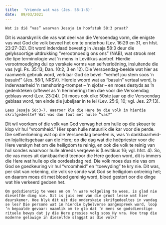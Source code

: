 ```yaml
---
title:  'Vriende wat vas (Jes. 58:1-8)'
date:  09/03/2021
---
```


`Wat is dié “vas” waarvan Jesaja in hoofstuk 58:3 praat?`

Dit is waarskynlik die vas wat deel van die Versoendag vorm, die enigste vas wat God die volk beveel het om te onderhou (Lev. 16:29 en 31, en hfst. 23:27-32). Dit word inderdaad bevestig in Jesaja 58:3 deur die gelyksoortige uitdrukking “verootmoedig ons ons” (NAB), wat strook met die tipe terminologie wat ’n mens in Levitikus aantref. Hierdie verootmoediging dui op verskeie vorms van selfverloëning, insluitende die vas (vgl. Ps. 35:13; Dan. 10:2, 3 en 12).  Die Versoendag-beelde wat hier as raamwerk gebruik word, verklaar God se bevel: “verhef jou stem soos ’n basuin!” (Jes. 58:1, NRSV). Hierdie woord wat as “basuin” vertaal word, is inderwaarheid ’n ramshoring-trompet – ’n sjofar – en moes destyds as ’n gedenkteken (oftewel as ’n herinnering) tien dae voor die Versoendag geblaas word (Lev. 23:24). Dit moes ook elke 50ste jaar op die Versoendag geblaas word, ten einde die jubeljaar in te lei (Lev. 25:9, 10; vgl. Jes. 27:13).

`Lees Jesaja 58:3-7. Waaroor kla die Here by die volk in hierdie skrifgedeelte? Wat was dan fout met hulle “vas?”`

Dit wil voorkom of die volk van God verwag het om hulle op die skouer te klop vir hul “vroomheid.” Hier span hulle natuurlik die kar voor die perde. Die selfverloëning wat op die Versoendag beoefen is, was ’n dankbaarheid- en lojaliteitsgebaar aan die Here; op die dag wat die hoëpriester voor die Here verskyn het om die heiligdom te reinig, en ook die volk te reinig van hul sondes waarvoor hulle alreeds vergewe is (Levitikus 16; vgl. hfst. 4). So, die vas moes uit dankbaarheid teenoor die Here gedoen word, dit is immers die Here wat hulle op die oordeelsdag red. Die volk moes dus nie vas om God se goedkeuring vir hul “vroomheid” en “toewyding” te kry nie. Dit was, per slot van rekening, die volk se sonde wat God se heiligdom ontreinig het; en daarom moes dit met bloed gereinig word, bloed gestort oor die dinge wat hle verkeerd gedoen het.

`Om godsdienstig te wees en om ’n ware volgeling te wees, is glad nie dieselfde ding nie. Dit is juis een van die groot lesse wat hier deurskemer. Hoe blyk dit uit die onderskeie skrifgedeeltes in vandag se les? Die persone wat in hierdie bybelverse aangespreek word, loop ’n bepaalde gevaar: naamlik om te glo dat ’n mens se godsdienstige rituele bewys dat jy die Here presies volg soos Hy vra. Hoe trap die moderne gelowige in dieselfde slaggat as die volk?`